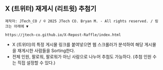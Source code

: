 ## X (트위터) 재게시 (리트윗) 추첨기
``
제작자: JTech_CO / © 2025 JTech CO. Bryan M. - All rights reserved. / 링크는 아래에 ▼
``
```
https://jtech-co.github.io/X-Repost-Raffle/index.html
```
* X (트위터)의 특정 게시물 링크를 붙여넣으면 웹 스크롤러가 분석하여 해당 게시물을 재게시한 사람들을 Sorting한다.
* 전체 인원, 팔로워, 팔로워가 아닌 사람으로 나누어 추첨도 가능하다. (추첨 인원 수는 직접 설정할 수 있다.) 
